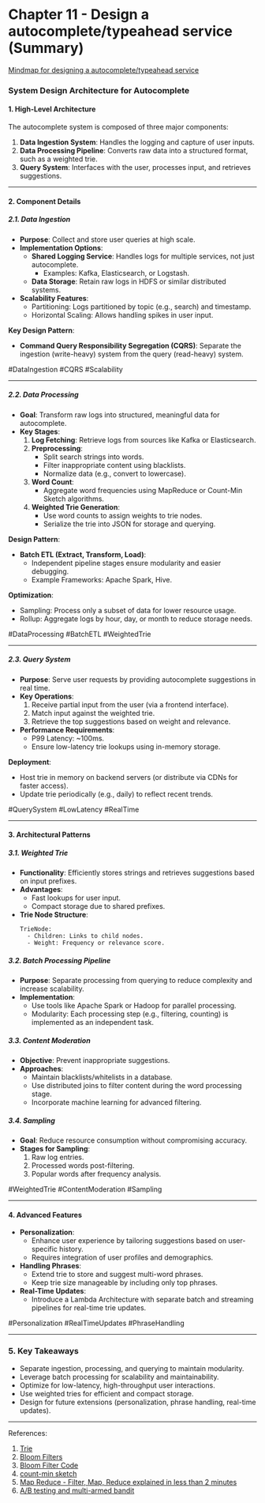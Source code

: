 # Chapter 11 - Design a autocomplete/typeahead service (Summary)

[Mindmap for designing a autocomplete/typeahead service](https://github.com/vidyabhandary/SystemDesign/blob/44122103358a6b182690172060b564e1cc07f69a/imgs/DesignAutocomplete.svg)

### **System Design Architecture for Autocomplete**

#### **1. High-Level Architecture**

The autocomplete system is composed of three major components:

1. **Data Ingestion System**: Handles the logging and capture of user inputs.
2. **Data Processing Pipeline**: Converts raw data into a structured format, such as a weighted trie.
3. **Query System**: Interfaces with the user, processes input, and retrieves suggestions.

---

#### **2. Component Details**

##### **2.1. Data Ingestion**

- **Purpose**: Collect and store user queries at high scale.
- **Implementation Options**:
  - **Shared Logging Service**: Handles logs for multiple services, not just autocomplete.
    - Examples: Kafka, Elasticsearch, or Logstash.
  - **Data Storage**: Retain raw logs in HDFS or similar distributed systems.
- **Scalability Features**:
  - Partitioning: Logs partitioned by topic (e.g., search) and timestamp.
  - Horizontal Scaling: Allows handling spikes in user input.

**Key Design Pattern**:

- **Command Query Responsibility Segregation (CQRS)**: Separate the ingestion (write-heavy) system from the query (read-heavy) system.

#DataIngestion #CQRS #Scalability

---

##### **2.2. Data Processing**

- **Goal**: Transform raw logs into structured, meaningful data for autocomplete.
- **Key Stages**:
  1. **Log Fetching**: Retrieve logs from sources like Kafka or Elasticsearch.
  2. **Preprocessing**:
     - Split search strings into words.
     - Filter inappropriate content using blacklists.
     - Normalize data (e.g., convert to lowercase).
  3. **Word Count**:
     - Aggregate word frequencies using MapReduce or Count-Min Sketch algorithms.
  4. **Weighted Trie Generation**:
     - Use word counts to assign weights to trie nodes.
     - Serialize the trie into JSON for storage and querying.

**Design Pattern**:

- **Batch ETL (Extract, Transform, Load)**:
  - Independent pipeline stages ensure modularity and easier debugging.
  - Example Frameworks: Apache Spark, Hive.

**Optimization**:

- Sampling: Process only a subset of data for lower resource usage.
- Rollup: Aggregate logs by hour, day, or month to reduce storage needs.

#DataProcessing #BatchETL #WeightedTrie

---

##### **2.3. Query System**

- **Purpose**: Serve user requests by providing autocomplete suggestions in real time.
- **Key Operations**:
  1. Receive partial input from the user (via a frontend interface).
  2. Match input against the weighted trie.
  3. Retrieve the top suggestions based on weight and relevance.
- **Performance Requirements**:
  - P99 Latency: ~100ms.
  - Ensure low-latency trie lookups using in-memory storage.

**Deployment**:

- Host trie in memory on backend servers (or distribute via CDNs for faster access).
- Update trie periodically (e.g., daily) to reflect recent trends.

#QuerySystem #LowLatency #RealTime

---

#### **3. Architectural Patterns**

##### **3.1. Weighted Trie**

- **Functionality**: Efficiently stores strings and retrieves suggestions based on input prefixes.
- **Advantages**:
  - Fast lookups for user input.
  - Compact storage due to shared prefixes.
- **Trie Node Structure**:
  ```text
  TrieNode:
    - Children: Links to child nodes.
    - Weight: Frequency or relevance score.
  ```

##### **3.2. Batch Processing Pipeline**

- **Purpose**: Separate processing from querying to reduce complexity and increase scalability.
- **Implementation**:
  - Use tools like Apache Spark or Hadoop for parallel processing.
  - Modularity: Each processing step (e.g., filtering, counting) is implemented as an independent task.

##### **3.3. Content Moderation**

- **Objective**: Prevent inappropriate suggestions.
- **Approaches**:
  - Maintain blacklists/whitelists in a database.
  - Use distributed joins to filter content during the word processing stage.
  - Incorporate machine learning for advanced filtering.

##### **3.4. Sampling**

- **Goal**: Reduce resource consumption without compromising accuracy.
- **Stages for Sampling**:
  1. Raw log entries.
  2. Processed words post-filtering.
  3. Popular words after frequency analysis.

#WeightedTrie #ContentModeration #Sampling

---

#### **4. Advanced Features**

- **Personalization**:
  - Enhance user experience by tailoring suggestions based on user-specific history.
  - Requires integration of user profiles and demographics.
- **Handling Phrases**:
  - Extend trie to store and suggest multi-word phrases.
  - Keep trie size manageable by including only top phrases.
- **Real-Time Updates**:
  - Introduce a Lambda Architecture with separate batch and streaming pipelines for real-time trie updates.

#Personalization #RealTimeUpdates #PhraseHandling

---

### **5. Key Takeaways**

- Separate ingestion, processing, and querying to maintain modularity.
- Leverage batch processing for scalability and maintainability.
- Optimize for low-latency, high-throughput user interactions.
- Use weighted tries for efficient and compact storage.
- Design for future extensions (personalization, phrase handling, real-time updates).

---

References:

1. [Trie](https://www.youtube.com/watch?v=qA8l8TAMyig)
2. [Bloom Filters](https://www.youtube.com/watch?v=heEDL9usFgs)
3. [Bloom Filter Code](https://github.com/vidyabhandary/algorithms/tree/master/src/bloomfilter)
4. [count-min sketch](https://www.youtube.com/watch?v=lGoCslwItiU)
5. [Map Reduce - Filter, Map, Reduce explained in less than 2 minutes](https://www.youtube.com/watch?v=PZvHZJVeYdw)
6. [A/B testing and multi-armed bandit](https://www.youtube.com/watch?v=HPl0ZtXqppM)
